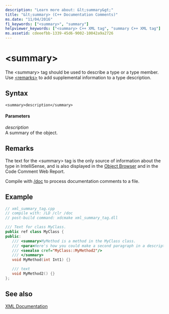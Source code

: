 ```yaml
---
description: "Learn more about: &lt;summary&gt;"
title: "&lt;summary> (C++ Documentation Comments)"
ms.date: "11/04/2016"
f1_keywords: ["<summary>", "summary"]
helpviewer_keywords: ["<summary> C++ XML tag", "summary C++ XML tag"]
ms.assetid: cdeeefbb-1339-45d6-9002-10042a9a2726
---
```

# &lt;summary&gt;

The \<summary> tag should be used to describe a type or a type member. Use [\<remarks>](remarks-visual-cpp.md) to add supplemental information to a type description.

## Syntax

```
<summary>description</summary>
```

#### Parameters

*description*<br/>
A summary of the object.

## Remarks

The text for the \<summary> tag is the only source of information about the type in IntelliSense, and is also displayed in the [Object Browser](/visualstudio/ide/viewing-the-structure-of-code) and in the Code Comment Web Report.

Compile with [/doc](doc-process-documentation-comments-c-cpp.md) to process documentation comments to a file.

## Example

```cpp
// xml_summary_tag.cpp
// compile with: /LD /clr /doc
// post-build command: xdcmake xml_summary_tag.dll

/// Text for class MyClass.
public ref class MyClass {
public:
   /// <summary>MyMethod is a method in the MyClass class.
   /// <para>Here's how you could make a second paragraph in a description. <see cref="System::Console::WriteLine"/> for information about output statements.</para>
   /// <seealso cref="MyClass::MyMethod2"/>
   /// </summary>
   void MyMethod(int Int1) {}

   /// text
   void MyMethod2() {}
};
```

## See also

[XML Documentation](xml-documentation-visual-cpp.md)
